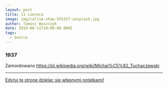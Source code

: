 ```yaml
---
layout: post
title: 11 czerwca
image: img/callum-shaw-555357-unsplash.jpg
author: Tomasz Waszczyk
date: 2019-06-11T10:00:00.000Z
tags:
  - Source
---
```


### 1937

Zamordowano https://pl.wikipedia.org/wiki/Michai%C5%82_Tuchaczewski

---

<a href="https://github.com/TomaszWaszczyk/historia.waszczyk.com/edit/master/src/content/june-11.md" target="_blank">Edytuj tę stronę dzieląc się własnymi notatkami!</a>
